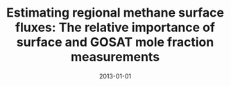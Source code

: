 ---
title: "Estimating regional methane surface fluxes: The relative importance of surface and GOSAT mole fraction measurements"
collection: publications
permalink: /publication/2013-01-01-Fraser20135697
date: 2013-01-01
venue: 'Atmospheric Chemistry and Physics'
paperurl: 'https://doi.org/10.5194/acp-13-5697-2013'
citation: 'Fraser et al., <b>Estimating regional methane surface fluxes: The relative importance of surface and GOSAT mole fraction measurements</b>, Atmospheric Chemistry and Physics, 2013, 10.5194/acp-13-5697-2013'
---